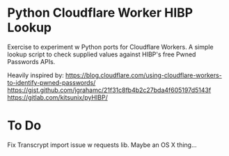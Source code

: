 # Python Cloudflare Worker HIBP Lookup
Exercise to experiment w Python ports for Cloudflare Workers. A simple lookup script to check supplied values against HIBP's free Pwned Passwords APIs.

Heavily inspired by:
https://blog.cloudflare.com/using-cloudflare-workers-to-identify-pwned-passwords/
https://gist.github.com/jgrahamc/21f31c8fb4b2c27bda4f605197d5143f
https://gitlab.com/kitsunix/pyHIBP/

# To Do
Fix Transcrypt import issue w requests lib. Maybe an OS X thing...